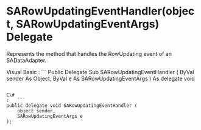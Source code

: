 <!-- loio3c0cbc726c5f10149ba2dc005270d7ab -->

# SARowUpdatingEventHandler\(object, SARowUpdatingEventArgs\) Delegate

Represents the method that handles the RowUpdating event of an SADataAdapter.



Visual Basic
:   ```
Public Delegate Sub SARowUpdatingEventHandler (
    ByVal sender As Object,
    ByVal e As SARowUpdatingEventArgs
) As delegate void
```

C\#
:   ```
public delegate void SARowUpdatingEventHandler (
    object sender,
    SARowUpdatingEventArgs e
);
```

